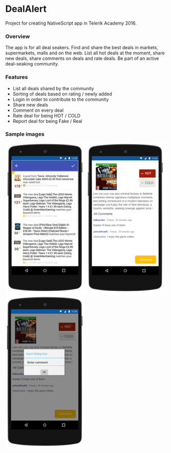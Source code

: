 # DealAlert
Project for creating NativeScript app in Telerik Academy 2016.

### Overview
The app is for all deal seakers. Find and share the best deals in markets, supermarkets, malls and on the web. List all hot deals at the moment, share new deals, share comments on deals and rate deals. Be part of an active deal-seaking community.

### Features
- List all deals shared by the community
- Sorting of deals based on rating / newly added
- Login in order to contribute to the community
- Share new deals
- Comment on every deal
- Rate deal for being HOT / COLD
- Report deal for being Fake / Real

### Sample images

<img src="https://github.com/Obelixx/DealAlert/blob/master/Sample%20Images/DealAlertSample1.png" width="250">
<img src="https://github.com/Obelixx/DealAlert/blob/master/Sample%20Images/DealAlertSample2.png" width="250">
<img src="https://github.com/Obelixx/DealAlert/blob/master/Sample%20Images/DealAlertSample3.png" width="247">
